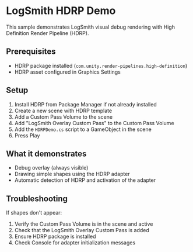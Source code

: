 # LogSmith HDRP Demo

This sample demonstrates LogSmith visual debug rendering with High Definition Render Pipeline (HDRP).

## Prerequisites

- HDRP package installed (`com.unity.render-pipelines.high-definition`)
- HDRP asset configured in Graphics Settings

## Setup

1. Install HDRP from Package Manager if not already installed
2. Create a new scene with HDRP template
3. Add a Custom Pass Volume to the scene
4. Add "LogSmith Overlay Custom Pass" to the Custom Pass Volume
5. Add the `HDRPDemo.cs` script to a GameObject in the scene
6. Press Play

## What it demonstrates

- Debug overlay (always visible)
- Drawing simple shapes using the HDRP adapter
- Automatic detection of HDRP and activation of the adapter

## Troubleshooting

If shapes don't appear:
1. Verify the Custom Pass Volume is in the scene and active
2. Check that the LogSmith Overlay Custom Pass is added
3. Ensure HDRP package is installed
4. Check Console for adapter initialization messages
